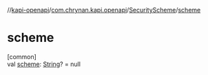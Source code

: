 //[kapi-openapi](../../../index.md)/[com.chrynan.kapi.openapi](../index.md)/[SecurityScheme](index.md)/[scheme](scheme.md)

# scheme

[common]\
val [scheme](scheme.md): [String](https://kotlinlang.org/api/latest/jvm/stdlib/kotlin/-string/index.html)? = null
